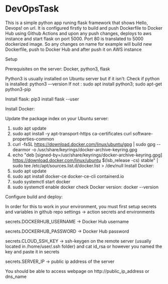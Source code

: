 # DevOpsTask

This is a simple python app runing flask framework that shows Hello, Devops! on url.
It is configured firstly to build and push Dockerfile to Docker Hub using Github Actions and upon any push changes, deploys to aws instance and start flask on port 5000. Port 80 is translated to 5000 dockerized image.
So any changes on name for example will build new Dockerfile, push to Docker Hub and after push it on AWS instance


Setup

Prerequisites on the server: Docker, python3, flask

Python3 is usually installed on Ubuntu server but if it isn’t:
Check if python is installed: python3 –-version
If not :  sudo apt install python3; sudo apt-get python3-pip

Install flask: pip3 install flask --user

Install Docker:

Update the package index on your Ubuntu server: 
1. sudo apt update
2. sudo apt install -y apt-transport-https ca-certificates curl software-properties-common
3. curl -fsSL https://download.docker.com/linux/ubuntu/gpg | sudo gpg --dearmor -o /usr/share/keyrings/docker-archive-keyring.gpg
4. echo "deb [signed-by=/usr/share/keyrings/docker-archive-keyring.gpg] https://download.docker.com/linux/ubuntu $(lsb_release -cs) stable" | sudo tee /etc/apt/sources.list.d/docker.list > /dev/null
Install Docker:
1. sudo apt update
2. sudo apt install docker-ce docker-ce-cli containerd.io
3. sudo systemctl start docker
4. sudo systemctl enable docker
check Docker version: docker --version

Configure build and deploy:

In order for this to work in your environment, you must first setup secrets and variables in github repo settings -> action secrets and environments

secrets.DOCKERHUB_USERNAME -> Docker Hub username

secrets.DOCKERHUB_PASSWORD -> Docker Hub password

secrets.CLOUD_SSH_KEY -> ssh-keygen on the remote server (usually located in /home/user/.ssh folder) and cat id_rsa or however you named the key and paste it in secrets

secrets.SERVER_IP -> public ip address of the server

You should be able to access webpage on http://public_ip_address or dns_name
